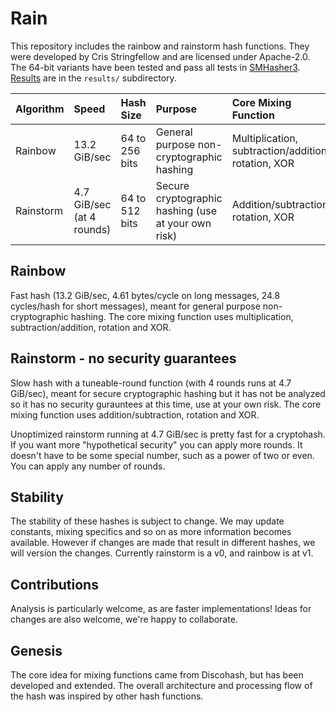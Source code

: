 # Rain

This repository includes the rainbow and rainstorm hash functions. They were developed by Cris Stringfellow and are licensed under Apache-2.0. The 64-bit variants have been tested and pass all tests in [SMHasher3](https://gitlab.com/fwojcik/smhasher3). [Results](results) are in the `results/` subdirectory.

| Algorithm | Speed | Hash Size | Purpose | Core Mixing Function | Security |
| :- | :- | :- | :- | :- | :- |
| Rainbow | 13.2 GiB/sec | 64 to 256 bits | General purpose non-cryptographic hashing | Multiplication, subtraction/addition, rotation, XOR | None mentioned |
| Rainstorm | 4.7 GiB/sec (at 4 rounds) | 64 to 512 bits | Secure cryptographic hashing (use at your own risk) | Addition/subtraction, rotation, XOR | Not analyzed, no guarantees |

## Rainbow 

Fast hash (13.2 GiB/sec, 4.61 bytes/cycle on long messages, 24.8 cycles/hash for short messages), meant for general purpose non-cryptographic hashing. The core mixing function uses multiplication, subtraction/addition, rotation and XOR. 

## Rainstorm - **no security guarantees**

Slow hash with a tuneable-round function (with 4 rounds runs at 4.7 GiB/sec), meant for secure cryptographic hashing but it has not be analyzed so it has no security gurauntees at this time, use at your own risk. The core mixing function uses addition/subtraction, rotation and XOR.

Unoptimized rainstorm running at 4.7 GiB/sec is pretty fast for a cryptohash. If you want more "hypothetical security" you can apply more rounds. It doesn't have to be some special number, such as a power of two or even. You can apply any number of rounds. 

## Stability

The stability of these hashes is subject to change. We may update constants, mixing specifics and so on as more information becomes available. However if changes are made that result in different hashes, we will version the changes. Currently rainstorm is a v0, and rainbow is at v1.

## Contributions

Analysis is particularly welcome, as are faster implementations! Ideas for changes are also welcome, we're happy to collaborate. 

## Genesis

The core idea for mixing functions came from Discohash, but has been developed and extended. The overall architecture and processing flow of the hash was inspired by other hash functions.


